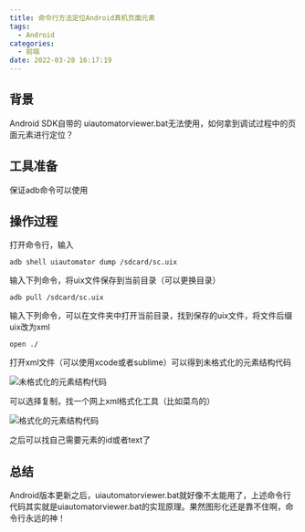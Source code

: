 ```yaml
---
title: 命令行方法定位Android真机页面元素
tags:
  - Android
categories:
  - 前端
date: 2022-03-28 16:17:19
---
```

## 背景

Android SDK自带的 uiautomatorviewer.bat无法使用，如何拿到调试过程中的页面元素进行定位？

<!--more-->
## 工具准备

保证adb命令可以使用

## 操作过程

打开命令行，输入

```
adb shell uiautomator dump /sdcard/sc.uix
```

输入下列命令，将uix文件保存到当前目录（可以更换目录）

```
adb pull /sdcard/sc.uix
```

输入下列命令，可以在文件夹中打开当前目录，找到保存的uix文件，将文件后缀uix改为xml

```
open ./
```

打开xml文件（可以使用xcode或者sublime）可以得到未格式化的元素结构代码

![未格式化的元素结构代码](https://p3-juejin.byteimg.com/tos-cn-i-k3u1fbpfcp/23d0cd31ecf74792888cec92f461593d~tplv-k3u1fbpfcp-zoom-1.image)

可以选择复制，找一个网上xml格式化工具（比如菜鸟的）

![格式化的元素结构代码](https://p3-juejin.byteimg.com/tos-cn-i-k3u1fbpfcp/4985a4ca0a954b4a881ed076aaf90c97~tplv-k3u1fbpfcp-zoom-1.image)

之后可以找自己需要元素的id或者text了

## 总结

Android版本更新之后，uiautomatorviewer.bat就好像不太能用了，上述命令行代码其实就是uiautomatorviewer.bat的实现原理。果然图形化还是靠不住啊，命令行永远的神！